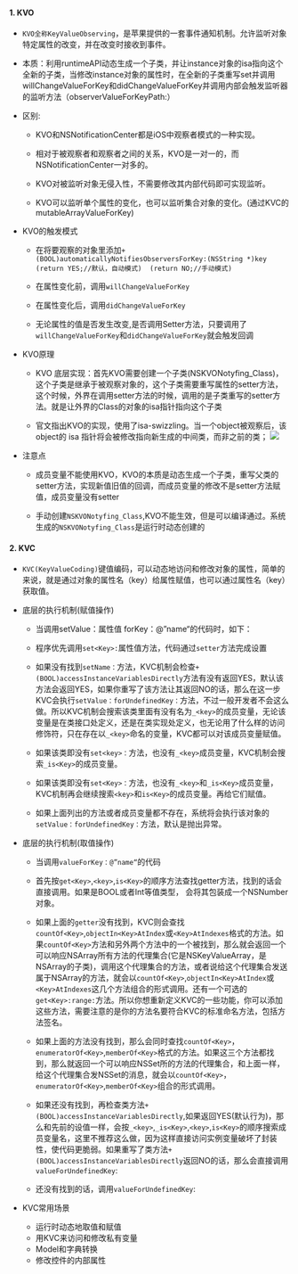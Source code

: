 <!--
 * @Author: zluof
 * @Date: 2020-10-21 10:33:33
 * @LastEditTime: 2020-10-22 15:35:48
 * @LastEditors: zluof
 * @Description: 
 * @FilePath: /undefined/Users/zhongxiaoxi/Swift-Interview-questions/OC面试题.md
-->
#### 1. KVO
* `KVO全称KeyValueObserving`，是苹果提供的一套事件通知机制。允许监听对象特定属性的改变，并在改变时接收到事件。
* 本质：利用runtimeAPI动态生成一个子类，并让instance对象的isa指向这个全新的子类，当修改instance对象的属性时，在全新的子类重写set并调用willChangeValueForKey和didChangeValueForKey并调用内部会触发监听器的监听方法（observerValueForKeyPath:）

* 区别:
    - KVO和NSNotificationCenter都是iOS中观察者模式的一种实现。

    - 相对于被观察者和观察者之间的关系，KVO是一对一的，而NSNotificationCenter一对多的。

    - KVO对被监听对象无侵入性，不需要修改其内部代码即可实现监听。

    - KVO可以监听单个属性的变化，也可以监听集合对象的变化。(通过KVC的mutableArrayValueForKey)
* KVO的触发模式 
    - 在将要观察的对象里添加`+(BOOL)automaticallyNotifiesObserversForKey:(NSString *)key`  `(return YES;//默认，自动模式)  (return NO;//手动模式)`

    - 在属性变化前，调用`willChangeValueForKey`

    - 在属性变化后，调用`didChangeValueForKey`
    
    - 无论属性的值是否发生改变,是否调用Setter方法，只要调用了`willChangeValueForKey`和`didChangeValueForKey`就会触发回调
* KVO原理
    - KVO 底层实现：首先KVO需要创建一个子类(NSKVONotyfing_Class)，这个子类是继承于被观察对象的，这个子类需要重写属性的setter方法，这个时候，外界在调用setter方法的时候，调用的是子类重写的setter方法。就是让外界的Class的对象的isa指针指向这个子类

    - 官文指出KVO的实现，使用了isa-swizzling。当一个object被观察后，该object的 isa 指针将会被修改指向新生成的中间类，而非之前的类；
    ![](https://img2020.cnblogs.com/blog/764024/202004/764024-20200416095844348-793562801.png)

* 注意点
    - 成员变量不能使用KVO，KVO的本质是动态生成一个子类，重写父类的setter方法，实现新值旧值的回调，而成员变量的修改不是setter方法赋值，成员变量没有setter

    - 手动创建`NSKVONotyfing_Class`,KVO不能生效，但是可以编译通过。系统生成的`NSKVONotyfing_Class`是运行时动态创建的

#### 2. KVC
* `KVC(KeyValueCoding)`键值编码，可以动态地访问和修改对象的属性，简单的来说，就是通过对象的属性名（key）给属性赋值，也可以通过属性名（key）获取值。

* 底层的执行机制(赋值操作)
    - 当调用setValue：属性值 forKey：@”name“的代码时，如下：

    - 程序优先调用`set<Key>:`属性值方法，代码通过`setter`方法完成设置

    - 如果没有找到`setName：`方法，KVC机制会检查`+ (BOOL)accessInstanceVariablesDirectly`方法有没有返回YES，默认该方法会返回YES，如果你重写了该方法让其返回NO的话，那么在这一步KVC会执行`setValue：forUndefinedKey：`方法，不过一般开发者不会这么做。所以KVC机制会搜索该类里面有没有名为`_<key>`的成员变量，无论该变量是在类接口处定义，还是在类实现处定义，也无论用了什么样的访问修饰符，只在存在以`_<key>`命名的变量，KVC都可以对该成员变量赋值。

    - 如果该类即没有`set<key>：`方法，也没有`_<key>`成员变量，KVC机制会搜索`_is<Key>`的成员变量。

    - 如果该类即没有`set<Key>：`方法，也没有`_<key>`和`_is<Key>`成员变量，KVC机制再会继续搜索`<key>`和`is<Key>`的成员变量。再给它们赋值。

    - 如果上面列出的方法或者成员变量都不存在，系统将会执行该对象的`setValue：forUndefinedKey：`方法，默认是抛出异常。

* 底层的执行机制(取值操作)
    - 当调用`valueForKey：@”name“`的代码

    - 首先按`get<Key>`,`<key>`,`is<Key>`的顺序方法查找getter方法，找到的话会直接调用。如果是BOOL或者Int等值类型， 会将其包装成一个NSNumber对象。
    
    - 如果上面的`getter`没有找到，KVC则会查找`countOf<Key>`,`objectIn<Key>AtIndex`或`<Key>AtIndexes`格式的方法。如果`countOf<Key>`方法和另外两个方法中的一个被找到，那么就会返回一个可以响应NSArray所有方法的代理集合(它是NSKeyValueArray，是NSArray的子类)，调用这个代理集合的方法，或者说给这个代理集合发送属于NSArray的方法，就会以`countOf<Key>`,`objectIn<Key>AtIndex`或`<Key>AtIndexes`这几个方法组合的形式调用。还有一个可选的`get<Key>:range:`方法。所以你想重新定义KVC的一些功能，你可以添加这些方法，需要注意的是你的方法名要符合KVC的标准命名方法，包括方法签名。

    - 如果上面的方法没有找到，那么会同时查找`countOf<Key>`，`enumeratorOf<Key>`,`memberOf<Key>`格式的方法。如果这三个方法都找到，那么就返回一个可以响应NSSet所的方法的代理集合，和上面一样，给这个代理集合发NSSet的消息，就会以`countOf<Key>`，`enumeratorOf<Key>`,`memberOf<Key>`组合的形式调用。

    - 如果还没有找到，再检查类方法`+ (BOOL)accessInstanceVariablesDirectly`,如果返回YES(默认行为)，那么和先前的设值一样，会按`_<key>`,`_is<Key>`,`<key>`,`is<Key>`的顺序搜索成员变量名，这里不推荐这么做，因为这样直接访问实例变量破坏了封装性，使代码更脆弱。如果重写了类方法`+ (BOOL)accessInstanceVariablesDirectly`返回NO的话，那么会直接调用`valueForUndefinedKey`:

    - 还没有找到的话，调用`valueForUndefinedKey`:

* KVC常用场景
    - 运行时动态地取值和赋值
    - 用KVC来访问和修改私有变量
    - Model和字典转换
    - 修改控件的内部属性

